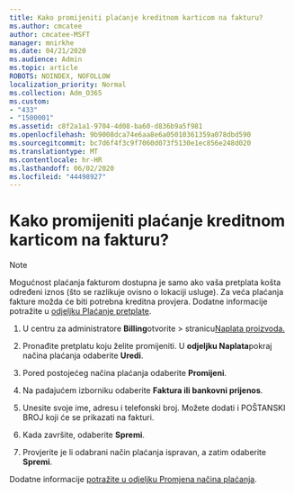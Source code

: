 ```yaml
---
title: Kako promijeniti plaćanje kreditnom karticom na fakturu?
ms.author: cmcatee
author: cmcatee-MSFT
manager: mnirkhe
ms.date: 04/21/2020
ms.audience: Admin
ms.topic: article
ROBOTS: NOINDEX, NOFOLLOW
localization_priority: Normal
ms.collection: Adm_O365
ms.custom:
- "433"
- "1500001"
ms.assetid: c8f2a1a1-9704-4d08-ba60-d836b9a5f981
ms.openlocfilehash: 9b9008dca74e6aa8e6a05010361359a078dbd590
ms.sourcegitcommit: bc7d6f4f3c9f7060d073f5130e1ec856e248d020
ms.translationtype: MT
ms.contentlocale: hr-HR
ms.lasthandoff: 06/02/2020
ms.locfileid: "44498927"
---
```

# <a name="how-do-i-change-from-credit-card-payments-to-invoice"></a>Kako promijeniti plaćanje kreditnom karticom na fakturu?

> [!NOTE]
> Mogućnost plaćanja fakturom dostupna je samo ako vaša pretplata košta određeni iznos (što se razlikuje ovisno o lokaciji usluge). Za veća plaćanja fakture možda će biti potrebna kreditna provjera. Dodatne informacije potražite u [odjeljku Plaćanje pretplate](https://docs.microsoft.com/microsoft-365/commerce/billing-and-payments/pay-for-your-subscription).

1. U centru za administratore **Billing**otvorite  >  stranicu[Naplata proizvoda.](https://go.microsoft.com/fwlink/p/?linkid=842054)

2. Pronađite pretplatu koju želite promijeniti. U **odjeljku Naplata**pokraj načina plaćanja odaberite **Uredi**.

3. Pored postojećeg načina plaćanja odaberite **Promijeni**.

4. Na padajućem izborniku odaberite **Faktura ili bankovni prijenos**.

5. Unesite svoje ime, adresu i telefonski broj. Možete dodati i POŠTANSKI BROJ koji će se prikazati na fakturi.

6. Kada završite, odaberite **Spremi**.

7. Provjerite je li odabrani način plaćanja ispravan, a zatim odaberite **Spremi**.

Dodatne informacije [potražite u odjeljku Promjena načina plaćanja](https://docs.microsoft.com/microsoft-365/commerce/billing-and-payments/change-payment-method).